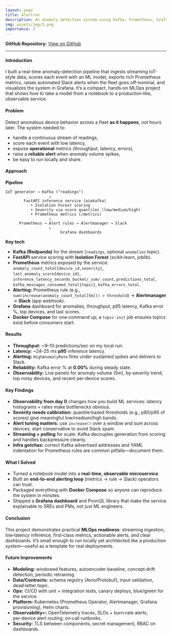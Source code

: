```yaml
---
layout: page
title: Alertron
description: An anomaly detection system using Kafka, Prometheus, Grafana and Slack.
img: assets/img/3.png
importance: 3
---
```

**GitHub Repository:** [View on GitHub](https://github.com/itsAshna/Alertron)

---

#### Introduction
I built a real-time anomaly-detection pipeline that ingests streaming IoT-style data, scores each event with an ML model, exports rich Prometheus metrics, raises automated Slack alerts when the fleet goes off‑nominal, and visualizes the system in Grafana. It’s a compact, hands‑on MLOps project that shows how to take a model from a notebook to a production‑like, observable service.

#### Problem
Detect anomalous device behavior across a fleet **as it happens**, not hours later. The system needed to:
- handle a continuous stream of readings,
- score each event with low latency,
- expose **operational** metrics (throughput, latency, errors),
- raise a **reliable alert** when anomaly volume spikes,
- be easy to run locally and share.

#### Approach
**Pipeline**
```
IoT generator → Kafka ("readings")
                   ↓
        FastAPI inference service (aiokafka)
           • Isolation Forest scoring
           • Severity via score quantiles (low/medium/high)
           • Prometheus metrics (/metrics)
                   ↓
      Prometheus → Alert rules → Alertmanager → Slack
                   ↓
                        Grafana dashboards
```

**Key tech**
- **Kafka (Redpanda)** for the stream (`readings`, optional `anomalies` topic).
- **FastAPI** service scoring with **Isolation Forest** (scikit‑learn, joblib).
- **Prometheus** metrics exposed by the service:  
  `anomaly_count_total{device_id,severity}`, `last_anomaly_score{device_id}`,  
  `inference_latency_seconds_bucket/_sum/_count`, `predictions_total`,  
  `kafka_messages_consumed_total{topic}`, `kafka_errors_total`.
- **Alerting:** Prometheus rule (e.g., `sum(increase(anomaly_count_total[5m])) > threshold`) → **Alertmanager** → **Slack** (app webhook).
- **Grafana** dashboard for anomalies, throughput, p95 latency, Kafka error %, top devices, and last scores.
- **Docker Compose** for one‑command up; a `topic-init` job ensures topics exist before consumers start.

#### Results
- **Throughput:** ~9–10 predictions/sec on my local run.
- **Latency:** ~24–25 ms **p95** inference latency.
- **Alerting:** `HighAnomalyRate` fires under sustained spikes and delivers to Slack.
- **Reliability:** Kafka error % at **0.00%** during steady state.
- **Observability:** Live panels for anomaly volume (5m), by‑severity trend, top noisy devices, and recent per‑device scores.

#### Key Findings
- **Observability from day 0** changes how you build ML services: latency histograms + rates make bottlenecks obvious.
- **Severity needs calibration:** quantile‑based thresholds (e.g., p80/p95 of scores) give meaningful low/medium/high bands.
- **Alert tuning matters:** use `increase()` over a window and sum across devices; start conservative to avoid Slack spam.
- **Streaming > polling** for scale: Kafka decouples generation from scoring and handles backpressure cleanly.
- **Infra gotchas:** correct Kafka advertised addresses and YAML indentation for Prometheus rules are common pitfalls—document them.

#### What I Solved
- Turned a notebook model into a **real‑time, observable microservice**.
- Built an **end‑to‑end alerting loop** (metrics → rule → Slack) operators can trust.
- Packaged everything with **Docker Compose** so anyone can reproduce the system in minutes.
- Shipped a **Grafana dashboard** and PromQL library that make the service explainable to SREs and PMs, not just ML engineers.

#### Conclusion
This project demonstrates practical **MLOps readiness**: streaming ingestion, low‑latency inference, first‑class metrics, actionable alerts, and clear dashboards. It’s small enough to run locally yet architected like a production system—useful as a template for real deployments.

#### Future Improvements
- **Modeling:** windowed features, autoencoder baseline, concept‑drift detection, periodic retraining.
- **Data/Contracts:** schema registry (Avro/Protobuf), input validation, dead‑letter topic.
- **Ops:** CI/CD with unit + integration tests, canary deploys, blue/green for the service.
- **Platform:** Kubernetes (Prometheus Operator, Alertmanager, Grafana provisioning), Helm charts.
- **Observability+:** OpenTelemetry traces, SLOs + burn‑rate alerts, per‑device alert routing, on‑call runbooks.
- **Security:** TLS between components, secret management, RBAC on dashboards.
